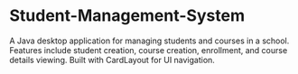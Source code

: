 # Student-Management-System
A Java desktop application for managing students and courses in a school.  Features include student creation, course creation, enrollment, and course details viewing.  Built with CardLayout for UI navigation.
